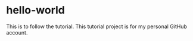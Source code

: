 # hello-world
This is to follow the tutorial.
This tutorial project is for my personal GitHub account.
